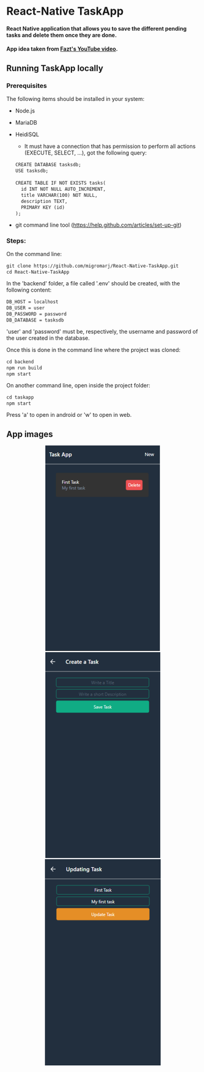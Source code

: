 # React-Native TaskApp 

#### React Native application that allows you to save the different pending tasks and delete them once they are done.
#### App idea taken from [Fazt's YouTube video](https://www.youtube.com/watch?v=HMKVnwlhJO0&list=PLX5Rq0t9ahrJPeHdRHA4GC-4jyaRHdtFT&index=21).

## Running TaskApp locally

### Prerequisites
The following items should be installed in your system:

* Node.js
* MariaDB
* HeidiSQL 

  * It must have a connection that has permission to perform all actions (EXECUTE, SELECT, ...), got the following query:
  
  ```
  CREATE DATABASE tasksdb;
  USE tasksdb;
  
  CREATE TABLE IF NOT EXISTS tasks(
    id INT NOT NULL AUTO_INCREMENT,
    title VARCHAR(100) NOT NULL,
    description TEXT,
    PRIMARY KEY (id)
  );
  ```
  
* git command line tool (https://help.github.com/articles/set-up-git)

### Steps:

On the command line:

```
git clone https://github.com/migromarj/React-Native-TaskApp.git
cd React-Native-TaskApp
```

In the 'backend' folder, a file called '.env' should be created, with the following content:

```
DB_HOST = localhost
DB_USER = user
DB_PASSWORD = password
DB_DATABASE = tasksdb
```

'user' and 'password' must be, respectively, the username and password of the user created in the database.

Once this is done in the command line where the project was cloned:

```
cd backend
npm run build
npm start
```

On another command line, open inside the project folder:

```
cd taskapp
npm start
```

Press 'a' to open in android or 'w' to open in web.

## App images

<div class="row" align="center">
  <img width="300" alt="Home screen" src="https://github.com/migromarj/Readme-Images/blob/master/React-Native-TaskApp/HomeScreen.PNG">
  <img width="301" alt="Task form screen" src="https://github.com/migromarj/Readme-Images/blob/master/React-Native-TaskApp/TaskFormScreen.PNG">
  <img width="303" alt="Updating task screen" src="https://github.com/migromarj/Readme-Images/blob/master/React-Native-TaskApp/UpdatingTask.PNG">
  
</div>
